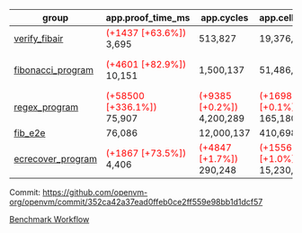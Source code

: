 | group | app.proof_time_ms | app.cycles | app.cells_used | leaf.proof_time_ms | leaf.cycles | leaf.cells_used |
| -- | -- | -- | -- | -- | -- | -- |
| [verify_fibair](https://github.com/openvm-org/openvm/blob/benchmark-results/benchmarks-dispatch/refs/heads/main/verify_fibair-352ca42a37ead0ffeb0ce2ff559e98bb1d1dcf57.md) |<span style='color: red'>(+1437 [+63.6%])</span> 3,695 |  513,827 |  19,376,791 |- | - | - |
| [fibonacci_program](https://github.com/openvm-org/openvm/blob/benchmark-results/benchmarks-dispatch/refs/heads/main/fibonacci-352ca42a37ead0ffeb0ce2ff559e98bb1d1dcf57.md) |<span style='color: red'>(+4601 [+82.9%])</span> 10,151 |  1,500,137 |  51,486,676 |<span style='color: red'>(+5822 [+82.8%])</span> 12,854 | <span style='color: red'>(+21191 [+1.2%])</span> 1,853,828 | <span style='color: red'>(+126526 [+0.2%])</span> 70,818,267 |
| [regex_program](https://github.com/openvm-org/openvm/blob/benchmark-results/benchmarks-dispatch/refs/heads/main/regex-352ca42a37ead0ffeb0ce2ff559e98bb1d1dcf57.md) |<span style='color: red'>(+58500 [+336.1%])</span> 75,907 | <span style='color: red'>(+9385 [+0.2%])</span> 4,200,289 | <span style='color: red'>(+169837 [+0.1%])</span> 165,180,746 |<span style='color: red'>(+9933 [+65.7%])</span> 25,058 | <span style='color: red'>(+27226 [+0.9%])</span> 3,054,925 | <span style='color: red'>(+163020 [+0.1%])</span> 142,356,543 |
| [fib_e2e](https://github.com/openvm-org/openvm/blob/benchmark-results/benchmarks-dispatch/refs/heads/main/fib_e2e-352ca42a37ead0ffeb0ce2ff559e98bb1d1dcf57.md) | 76,086 |  12,000,137 |  410,698,060 | 84,905 |  11,575,396 |  438,190,257 |
| [ecrecover_program](https://github.com/openvm-org/openvm/blob/benchmark-results/benchmarks-dispatch/refs/heads/main/ecrecover-352ca42a37ead0ffeb0ce2ff559e98bb1d1dcf57.md) |<span style='color: red'>(+1867 [+73.5%])</span> 4,406 | <span style='color: red'>(+4847 [+1.7%])</span> 290,248 | <span style='color: red'>(+155632 [+1.0%])</span> 15,230,665 |<span style='color: red'>(+13806 [+70.8%])</span> 33,300 | <span style='color: red'>(+88584 [+2.1%])</span> 4,253,496 | <span style='color: red'>(+2656324 [+1.3%])</span> 206,207,641 |


Commit: https://github.com/openvm-org/openvm/commit/352ca42a37ead0ffeb0ce2ff559e98bb1d1dcf57

[Benchmark Workflow](https://github.com/openvm-org/openvm/actions/runs/12970394348)

